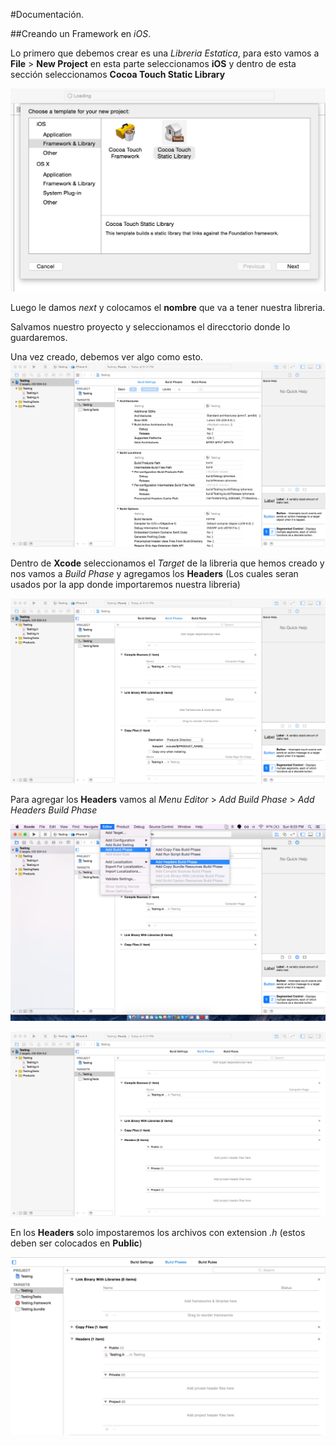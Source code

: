 #Documentación.

##Creando un Framework en _iOS_.

Lo primero que debemos crear es una _Libreria Estatica_, para esto vamos a __File__ > __New Project__ en esta parte seleccionamos __iOS__ y dentro de esta sección seleccionamos __Cocoa Touch Static Library__

![](https://raw.githubusercontent.com/jghg02/Framework_iOS/master/img/Framework1.png)

Luego le damos _next_ y colocamos el __nombre__ que va a tener nuestra libreria.


Salvamos nuestro proyecto y seleccionamos el direcctorio donde lo guardaremos. 

Una vez creado, debemos ver algo como esto.
![](https://raw.githubusercontent.com/jghg02/Framework_iOS/master/img/Framework3.png)

Dentro de __Xcode__ seleccionamos el _Target_ de la libreria que hemos creado y nos vamos a _Build Phase_ y agregamos los __Headers__ (Los cuales seran usados por la app donde importaremos nuestra libreria)

![](https://raw.githubusercontent.com/jghg02/Framework_iOS/master/img/Framework4.png)

Para agregar los __Headers__ vamos al _Menu Editor_ > _Add Build Phase_ > _Add Headers Build Phase_

![](https://raw.githubusercontent.com/jghg02/Framework_iOS/master/img/Framework5.png)

![](https://raw.githubusercontent.com/jghg02/Framework_iOS/master/img/Framework6.png)

En los __Headers__ solo impostaremos los archivos con extension _.h_ (estos deben ser colocados en __Public__)

![](https://raw.githubusercontent.com/jghg02/Framework_iOS/master/img/Framework21.png)




